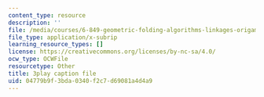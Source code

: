 ```yaml
---
content_type: resource
description: ''
file: /media/courses/6-849-geometric-folding-algorithms-linkages-origami-polyhedra-fall-2012/04779b9f3bda0340f2c7d69081a4d4a9_tzXIDPNb93Y.srt
file_type: application/x-subrip
learning_resource_types: []
license: https://creativecommons.org/licenses/by-nc-sa/4.0/
ocw_type: OCWFile
resourcetype: Other
title: 3play caption file
uid: 04779b9f-3bda-0340-f2c7-d69081a4d4a9
---
```

